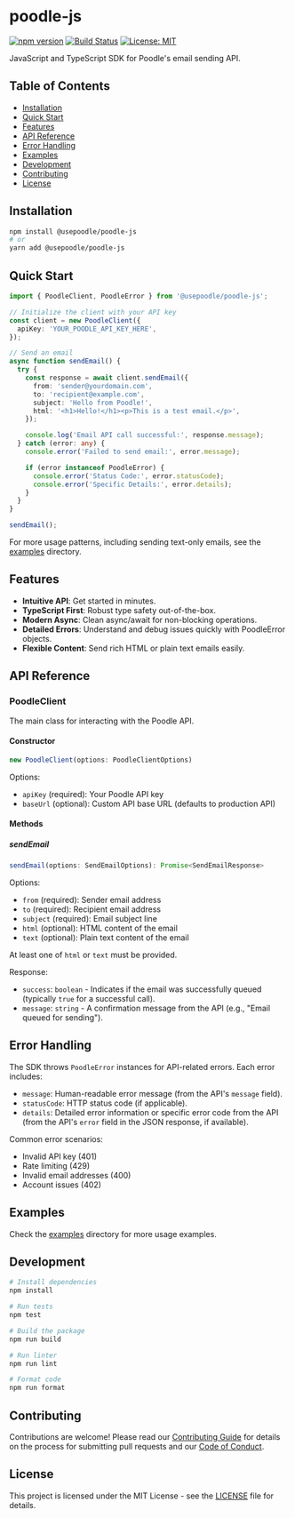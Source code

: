 # poodle-js

[![npm version](https://badge.fury.io/js/@usepoodle%2Fpoodle-js.svg)](https://www.npmjs.com/package/@usepoodle/poodle-js)
[![Build Status](https://github.com/usepoodle/poodle-js/workflows/CI/badge.svg)](https://github.com/usepoodle/poodle-js/actions)
[![License: MIT](https://img.shields.io/badge/License-MIT-yellow.svg)](./LICENSE)

JavaScript and TypeScript SDK for Poodle's email sending API.

## Table of Contents

- [Installation](#installation)
- [Quick Start](#quick-start)
- [Features](#features)
- [API Reference](#api-reference)
- [Error Handling](#error-handling)
- [Examples](#examples)
- [Development](#development)
- [Contributing](#contributing)
- [License](#license)

## Installation

```bash
npm install @usepoodle/poodle-js
# or
yarn add @usepoodle/poodle-js
```

## Quick Start

```typescript
import { PoodleClient, PoodleError } from '@usepoodle/poodle-js';

// Initialize the client with your API key
const client = new PoodleClient({
  apiKey: 'YOUR_POODLE_API_KEY_HERE',
});

// Send an email
async function sendEmail() {
  try {
    const response = await client.sendEmail({
      from: 'sender@yourdomain.com',
      to: 'recipient@example.com',
      subject: 'Hello from Poodle!',
      html: '<h1>Hello!</h1><p>This is a test email.</p>',
    });

    console.log('Email API call successful:', response.message);
  } catch (error: any) {
    console.error('Failed to send email:', error.message);

    if (error instanceof PoodleError) {
      console.error('Status Code:', error.statusCode);
      console.error('Specific Details:', error.details);
    }
  }
}

sendEmail();
```

For more usage patterns, including sending text-only emails, see the [examples](./examples) directory.

## Features

- **Intuitive API**: Get started in minutes.
- **TypeScript First**: Robust type safety out-of-the-box.
- **Modern Async**: Clean async/await for non-blocking operations.
- **Detailed Errors**: Understand and debug issues quickly with PoodleError objects.
- **Flexible Content**: Send rich HTML or plain text emails easily.

## API Reference

### PoodleClient

The main class for interacting with the Poodle API.

#### Constructor

```typescript
new PoodleClient(options: PoodleClientOptions)
```

Options:

- `apiKey` (required): Your Poodle API key
- `baseUrl` (optional): Custom API base URL (defaults to production API)

#### Methods

##### sendEmail

```typescript
sendEmail(options: SendEmailOptions): Promise<SendEmailResponse>
```

Options:

- `from` (required): Sender email address
- `to` (required): Recipient email address
- `subject` (required): Email subject line
- `html` (optional): HTML content of the email
- `text` (optional): Plain text content of the email

At least one of `html` or `text` must be provided.

Response:

- `success`: `boolean` - Indicates if the email was successfully queued (typically `true` for a successful call).
- `message`: `string` - A confirmation message from the API (e.g., "Email queued for sending").

## Error Handling

The SDK throws `PoodleError` instances for API-related errors. Each error includes:

- `message`: Human-readable error message (from the API's `message` field).
- `statusCode`: HTTP status code (if applicable).
- `details`: Detailed error information or specific error code from the API (from the API's `error` field in the JSON response, if available).

Common error scenarios:

- Invalid API key (401)
- Rate limiting (429)
- Invalid email addresses (400)
- Account issues (402)

## Examples

Check the [examples](./examples) directory for more usage examples.

## Development

```bash
# Install dependencies
npm install

# Run tests
npm test

# Build the package
npm run build

# Run linter
npm run lint

# Format code
npm run format
```

## Contributing

Contributions are welcome! Please read our [Contributing Guide](CONTRIBUTING.md) for details on the process for submitting pull requests and our [Code of Conduct](CODE_OF_CONDUCT.md).

## License

This project is licensed under the MIT License - see the [LICENSE](LICENSE) file for details.
